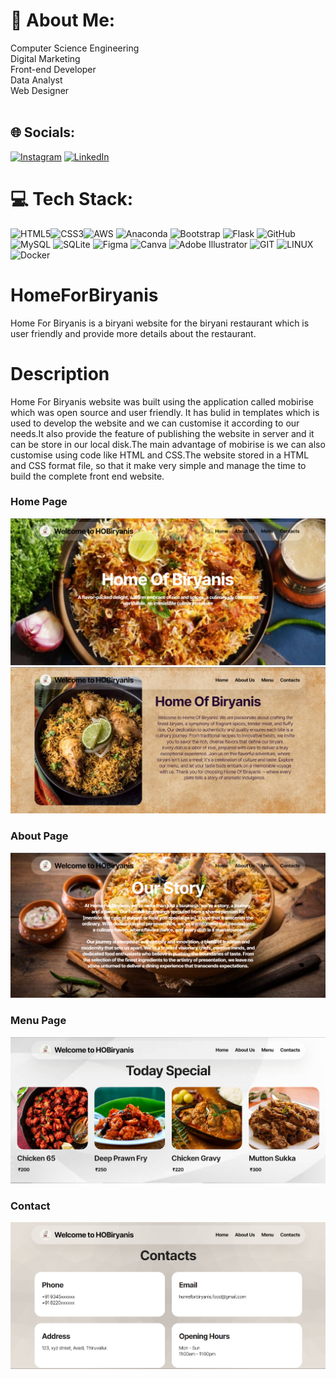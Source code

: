 # 💫 About Me:
Computer Science Engineering<br>Digital Marketing<br>Front-end Developer<br>Data Analyst<br>Web Designer<br> <br>

## 🌐 Socials:
[![Instagram](https://img.shields.io/badge/Instagram-%23E4405F.svg?logo=Instagram&logoColor=white)](https://instagram.com/jagan_saravana) [![LinkedIn](https://img.shields.io/badge/LinkedIn-%230077B5.svg?logo=linkedin&logoColor=white)](www.linkedin.com/in/jagan-saravana-n) 

# 💻 Tech Stack:
![HTML5](https://img.shields.io/badge/html5-%23E34F26.svg?style=for-the-badge&logo=html5&logoColor=white)![CSS3](https://img.shields.io/badge/css3-%231572B6.svg?style=for-the-badge&logo=css3&logoColor=white)![AWS](https://img.shields.io/badge/AWS-%23FF9900.svg?style=for-the-badge&logo=amazon-aws&logoColor=white) ![Anaconda](https://img.shields.io/badge/Anaconda-%2344A833.svg?style=for-the-badge&logo=anaconda&logoColor=white) ![Bootstrap](https://img.shields.io/badge/bootstrap-%23563D7C.svg?style=for-the-badge&logo=bootstrap&logoColor=white) ![Flask](https://img.shields.io/badge/flask-%23000.svg?style=for-the-badge&logo=flask&logoColor=white) ![GitHub](https://img.shields.io/badge/GitHub-%23121011.svg?style=for-the-badge&logo=github&logoColor=white)   ![MySQL](https://img.shields.io/badge/mysql-%2300f.svg?style=for-the-badge&logo=mysql&logoColor=white) ![SQLite](https://img.shields.io/badge/sqlite-%2307405e.svg?style=for-the-badge&logo=sqlite&logoColor=white) ![Figma](https://img.shields.io/badge/figma-%23F24E1E.svg?style=for-the-badge&logo=figma&logoColor=white) ![Canva](https://img.shields.io/badge/Canva-%2300C4CC.svg?style=for-the-badge&logo=Canva&logoColor=white) ![Adobe Illustrator](https://img.shields.io/badge/adobeillustrator-%23FF9A00.svg?style=for-the-badge&logo=adobeillustrator&logoColor=white) ![GIT](https://img.shields.io/badge/Git-fc6d26?style=for-the-badge&logo=git&logoColor=white) ![LINUX](https://img.shields.io/badge/Linux-FCC624?style=for-the-badge&logo=linux&logoColor=black) ![Docker](https://img.shields.io/badge/docker-%230db7ed.svg?style=for-the-badge&logo=docker&logoColor=white)

<!-- Proudly created with GPRM ( https://gprm.itsvg.in ) -->
# HomeForBiryanis
Home For Biryanis is a biryani website for the biryani restaurant which is user friendly and provide more details about the restaurant.
# Description
Home For Biryanis website was built using the application called mobirise which was open source and user friendly. It has bulid in templates which is used to develop the website and we can customise it according to our needs.It also provide the feature of publishing the website in server and it can be store in our local disk.The main advantage of mobirise is we can also customise using code like HTML and CSS.The website stored in a HTML and CSS format file, so that it make very simple and manage the time to build the complete front end website. 
### Home Page
![home](https://github.com/JaganSaravana07/HomeForBiryanis/blob/main/Screenshots/b1.png)
![](https://github.com/JaganSaravana07/HomeForBiryanis/blob/main/Screenshots/b2.png)
### About Page
![About](https://github.com/JaganSaravana07/HomeForBiryanis/blob/main/Screenshots/b3.png)
### Menu Page
![Menu](https://github.com/JaganSaravana07/HomeForBiryanis/blob/main/Screenshots/b4.png)
### Contact
![Contact](https://github.com/JaganSaravana07/HomeForBiryanis/blob/main/Screenshots/b5.png)
